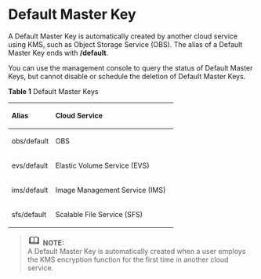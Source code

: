 # Default Master Key<a name="kms_01_0006"></a>

A Default Master Key is automatically created by another cloud service using KMS, such as Object Storage Service \(OBS\). The alias of a Default Master Key ends with  **/default**.

You can use the management console to query the status of Default Master Keys, but cannot disable or schedule the deletion of Default Master Keys.

**Table  1**  Default Master Keys

<a name="table2077517211519"></a>
<table><thead align="left"><tr id="row1777602185116"><th class="cellrowborder" valign="top" width="26.5%" id="mcps1.2.3.1.1"><p id="p477711285114"><a name="p477711285114"></a><a name="p477711285114"></a><strong id="b842352706114440_1"><a name="b842352706114440_1"></a><a name="b842352706114440_1"></a>Alias</strong></p>
</th>
<th class="cellrowborder" valign="top" width="73.5%" id="mcps1.2.3.1.2"><p id="p1177916225117"><a name="p1177916225117"></a><a name="p1177916225117"></a><strong id="b842352706114445_1"><a name="b842352706114445_1"></a><a name="b842352706114445_1"></a>Cloud Service</strong></p>
</th>
</tr>
</thead>
<tbody><tr id="row977911275118"><td class="cellrowborder" valign="top" width="26.5%" headers="mcps1.2.3.1.1 "><p id="p1577914215512"><a name="p1577914215512"></a><a name="p1577914215512"></a>obs/default</p>
</td>
<td class="cellrowborder" valign="top" width="73.5%" headers="mcps1.2.3.1.2 "><p id="p378020265119"><a name="p378020265119"></a><a name="p378020265119"></a>OBS</p>
</td>
</tr>
<tr id="row10780428512"><td class="cellrowborder" valign="top" width="26.5%" headers="mcps1.2.3.1.1 "><p id="p1978220265110"><a name="p1978220265110"></a><a name="p1978220265110"></a>evs/default</p>
</td>
<td class="cellrowborder" valign="top" width="73.5%" headers="mcps1.2.3.1.2 "><p id="p17782182175119"><a name="p17782182175119"></a><a name="p17782182175119"></a>Elastic Volume Service (EVS)</p>
</td>
</tr>
<tr id="row47822245114"><td class="cellrowborder" valign="top" width="26.5%" headers="mcps1.2.3.1.1 "><p id="p478211205110"><a name="p478211205110"></a><a name="p478211205110"></a>ims/default</p>
</td>
<td class="cellrowborder" valign="top" width="73.5%" headers="mcps1.2.3.1.2 "><p id="p147846275115"><a name="p147846275115"></a><a name="p147846275115"></a>Image Management Service (IMS)</p>
</td>
</tr>
<tr id="row14776143811518"><td class="cellrowborder" valign="top" width="26.5%" headers="mcps1.2.3.1.1 "><p id="p167779380511"><a name="p167779380511"></a><a name="p167779380511"></a>sfs/default</p>
</td>
<td class="cellrowborder" valign="top" width="73.5%" headers="mcps1.2.3.1.2 "><p id="p167771638195110"><a name="p167771638195110"></a><a name="p167771638195110"></a>Scalable File Service (SFS)</p>
</td>
</tr>
</tbody>
</table>

>![](public_sys-resources/icon-note.gif) **NOTE:**   
>A Default Master Key is automatically created when a user employs the KMS encryption function for the first time in another cloud service.  

